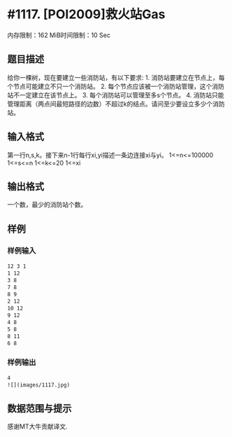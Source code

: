 # #1117. [POI2009]救火站Gas

内存限制：162 MiB时间限制：10 Sec

## 题目描述

给你一棵树，现在要建立一些消防站，有以下要求: 1. 消防站要建立在节点上，每个节点可能建立不只一个消防站。 2. 每个节点应该被一个消防站管理，这个消防站不一定建立在该节点上。 3. 每个消防站可以管理至多s个节点。 4. 消防站只能管理距离（两点间最短路径的边数）不超过k的结点。请问至少要设立多少个消防站。

## 输入格式

第一行n,s,k。接下来n-1行每行xi,yi描述一条边连接xi与yi。 1<=n<=100000 1<=s<=n 1<=k<=20 1<=xi

## 输出格式

一个数，最少的消防站个数。

## 样例

### 样例输入

    
    12 3 1
    1 12
    3 8
    7 8
    8 9
    2 12
    10 12
    9 12
    4 8
    5 8
    8 11
    6 8
    
    

### 样例输出

    
    4
    ![](images/1117.jpg)
    

## 数据范围与提示

感谢MT大牛贡献译文.
